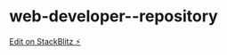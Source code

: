 # web-developer--repository

[Edit on StackBlitz ⚡️](https://stackblitz.com/edit/web-platform-rnmcnz)
